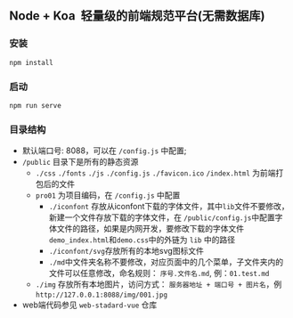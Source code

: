 ## Node + Koa  轻量级的前端规范平台(无需数据库)

### 安装
`npm install`

### 启动
`npm run serve`

### 目录结构
- 默认端口号: 8088，可以在 `/config.js` 中配置;
- `/public` 目录下是所有的静态资源
  * `./css` `./fonts` `./js` `./config.js` `./favicon.ico` `/index.html` 为前端打包后的文件
  * `pro01` 为项目编码，在 `/config.js` 中配置
    + `./iconfont` 存放从iconfont下载的字体文件，其中`lib`文件不要修改，新建一个文件存放下载的字体文件，在 `/public/config.js`中配置字体文件的路径，如果是内网开发，要修改下载的字体文件`demo_index.html`和`demo.css`中的外链为 `lib` 中的路径
    + `./iconfont/svg`存放所有的本地svg图标文件
    + `./md`中文件夹名称不要修改，对应页面中的几个菜单，子文件夹内的文件可以任意修改，命名规则： `序号.文件名.md`, 例：`01.test.md`
  * `./img` 存放所有本地图片，访问方式： `服务器地址 + 端口号 + 图片名`，例`http://127.0.0.1:8088/img/001.jpg`
- web端代码参见 `web-stadard-vue` 仓库
